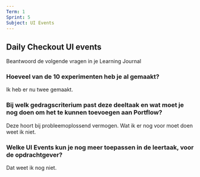 ```yaml
---
Term: 1  
Sprint: 5  
Subject: UI Events  
---
```


## Daily Checkout UI events
Beantwoord de volgende vragen in je Learning Journal
### Hoeveel van de 10 experimenten heb je al gemaakt?

Ik heb er nu twee gemaakt.

### Bij welk gedragscriterium past deze deeltaak en wat moet je nog doen om het te kunnen toevoegen aan Portflow?
Deze hoort bij probleemoplossend vermogen. Wat ik er nog voor moet doen weet ik niet.
### Welke UI Events kun je nog meer toepassen in de leertaak, voor de opdrachtgever?
Dat weet ik nog niet.
